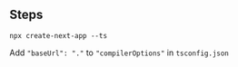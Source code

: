 ## Steps

`npx create-next-app --ts`

Add `"baseUrl": "."` to `"compilerOptions"` in `tsconfig.json`
